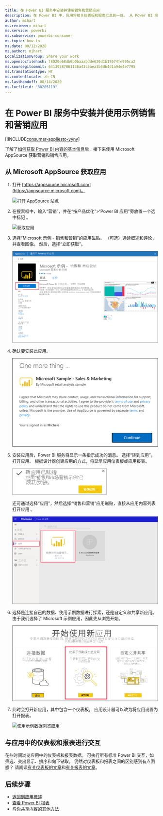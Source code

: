 ```yaml
---
title: 在 Power BI 服务中安装并使用销售和营销应用
description: 在 Power BI 中，应用将相关仪表板和报表汇总到一处。 从 Power BI 应用市场安装销售和营销应用。
author: mihart
ms.reviewer: mihart
ms.service: powerbi
ms.subservice: powerbi-consumer
ms.topic: how-to
ms.date: 08/12/2020
ms.author: mihart
LocalizationGroup: Share your work
ms.openlocfilehash: f8020e68db6b0baaabdde626d1b17674fe995ca2
ms.sourcegitcommit: 64139587061136a43c5aea3b6db4d1a94e4e7795
ms.translationtype: HT
ms.contentlocale: zh-CN
ms.lasthandoff: 08/14/2020
ms.locfileid: "88205119"
---
```

# <a name="install-and-use-the-sample-sales-and-marketing-app-in-the-power-bi-service"></a>在 Power BI 服务中安装并使用示例销售和营销应用

[!INCLUDE[consumer-appliesto-yyny](../includes/consumer-appliesto-yyny.md)]

了解了[如何获取 Power BI 内容的基本信息](end-user-app-view.md)后，接下来使用 Microsoft AppSource 获取营销和销售应用。 


## <a name="get-the-app-from-microsoft-appsource"></a>从 Microsoft AppSource 获取应用

1. 打开 [https://appsource.microsoft.com](https://appsource.microsoft.com)。

   ![打开 AppSource 站点  ](./media/end-user-app-marketing/power-bi-appsource.png)

1. 在搜索框中，输入“营销”，并在“按产品优化”>“Power BI 应用”旁放置一个选中标记 。 

    ![获取应用  ](./media/end-user-app-marketing/power-bi-search-appsource.png)


1. 选择“Microsoft 示例 - 销售和营销”的应用磁贴。 （可选）通读概述和评论，并查看图像。  然后，选择“立即获取”。

   ![AppSource 中的应用产品/服务](./media/end-user-app-marketing/power-bi-app-offering.png)

1. 确认要安装此应用。

   ![安装此应用？](./media/end-user-app-marketing/power-bi-installs.png)

5. 安装应用后，Power BI 服务将显示一条指示成功的消息。 选择“转到应用”，打开应用。 根据设计器创建应用的方式，将显示应用仪表板或应用报表。

    ![已成功安装应用 ](./media/end-user-app-marketing/power-bi-app-ready.png)

    还可通过选择“应用”，然后选择“销售和营销”应用磁贴，直接从应用内容列表打开应用 。

    ![Power BI 中的“应用”](./media/end-user-app-marketing/power-bi-sales-marketing.png)


6. 选择是连接自己的数据、使用示例数据进行探索，还是自定义和共享新应用。 由于我们选择了 Microsoft 示例应用，因此先从浏览开始。 

    ![使用示例数据浏览应用](./media/end-user-app-marketing/power-bi-explore-app.png)

7.  此时会打开新应用，其中包含一个仪表板。 应用设计器可以改为将应用设置为打开报表。  

    ![使用示例数据浏览应用](./media/end-user-app-marketing/power-bi-app-new.png)




## <a name="interact-with-the-dashboards-and-reports-in-the-app"></a>与应用中的仪表板和报表进行交互
花些时间浏览应用中的仪表板和报表数据。 可执行所有标准 Power BI 交互，如筛选、突出显示、排序和向下钻取。  仍然对仪表板和报表之间的区别感到有点困惑？  请阅读[有关仪表板的文章](end-user-dashboards.md)和[有关报表的文章](end-user-reports.md)。  




## <a name="next-steps"></a>后续步骤
* [返回到应用概述](end-user-apps.md)    
* [查看 Power BI 报表](end-user-report-open.md)    
* [与你共享内容的其他方法](end-user-shared-with-me.md)
